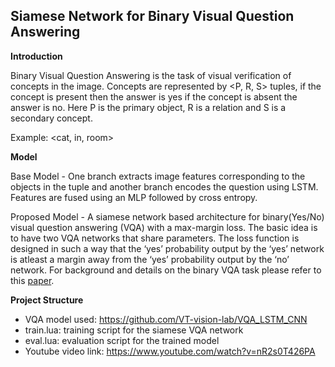 <h2>Siamese Network for Binary Visual Question Answering</h2>

**Introduction**

Binary Visual Question Answering is the task of visual verification of concepts in the image. Concepts are represented by <P, R, S> tuples, if the concept is present then the answer is yes if the concept is absent the answer is no. Here P is the primary object, R is a relation and S is a secondary concept.

Example:  <cat, in, room>

**Model**

Base Model - One branch extracts image features corresponding to the objects in the tuple and another branch encodes the question using LSTM. Features are fused using an MLP followed by cross entropy.

Proposed Model - A siamese network based architecture for binary(Yes/No) visual question answering (VQA) with a max-margin loss. The basic idea is to have two VQA networks that share parameters. The loss function is designed in such a way that the ‘yes’ probability output by the ‘yes’ network is atleast a margin away from the ‘yes’ probability output by the ‘no’ network.
For background and details on the binary VQA task please refer to this [paper](https://arxiv.org/abs/1511.05099).

**Project Structure**

- VQA model used: https://github.com/VT-vision-lab/VQA_LSTM_CNN
- train.lua:  training script for the siamese VQA network
- eval.lua: evaluation script for the trained model
- Youtube video link: https://www.youtube.com/watch?v=nR2s0T426PA


